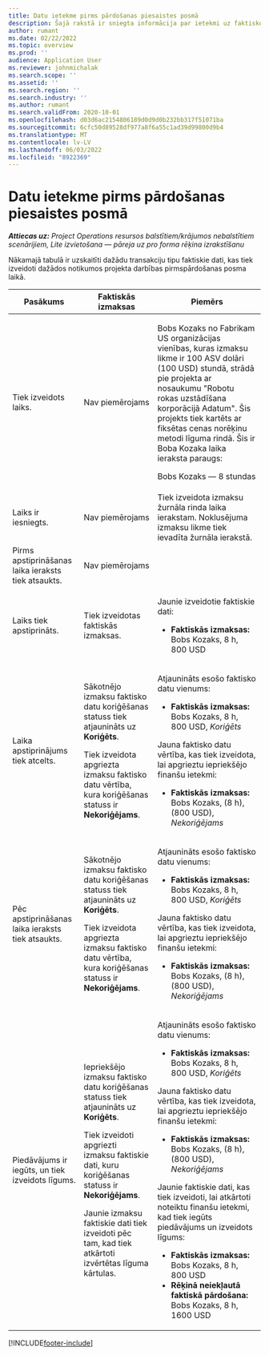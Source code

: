 ```yaml
---
title: Datu ietekme pirms pārdošanas piesaistes posmā
description: Šajā rakstā ir sniegta informācija par ietekmi uz faktisko datu tabulu dažādos notikumos, kamēr iesaiste ir pirmspārdošanas posmā programmā Microsoft Dynamics 365 Project Operations.
author: rumant
ms.date: 02/22/2022
ms.topic: overview
ms.prod: ''
audience: Application User
ms.reviewer: johnmichalak
ms.search.scope: ''
ms.assetid: ''
ms.search.region: ''
ms.search.industry: ''
ms.author: rumant
ms.search.validFrom: 2020-10-01
ms.openlocfilehash: d03d6ac2154806189d0d9d0b232bb317f51071ba
ms.sourcegitcommit: 6cfc50d89528df977a8f6a55c1ad39d99800d9b4
ms.translationtype: MT
ms.contentlocale: lv-LV
ms.lasthandoff: 06/03/2022
ms.locfileid: "8922369"
---
```

# <a name="actuals-impact-during-the-pre-sales-stage-of-an-engagement"></a>Datu ietekme pirms pārdošanas piesaistes posmā

_**Attiecas uz:** Project Operations resursos balstītiem/krājumos nebalstītiem scenārijiem, Lite izvietošana — pāreja uz pro forma rēķina izrakstīšanu_

Nākamajā tabulā ir uzskaitīti dažādu transakciju tipu faktiskie dati, kas tiek izveidoti dažādos notikumos projekta darbības pirmspārdošanas posma laikā.

| Pasākums | Faktiskās izmaksas | Piemērs |
|---|---|---|
| Tiek izveidots laiks. | Nav piemērojams | <p>Bobs Kozaks no Fabrikam US organizācijas vienības, kuras izmaksu likme ir 100 ASV dolāri (100 USD) stundā, strādā pie projekta ar nosaukumu "Robotu rokas uzstādīšana korporācijā Adatum". Šis projekts tiek kartēts ar fiksētas cenas norēķinu metodi līguma rindā. Šis ir Boba Kozaka laika ieraksta paraugs:</p><p>Bobs Kozaks — 8 stundas</p> |
| Laiks ir iesniegts. | Nav piemērojams | Tiek izveidota izmaksu žurnāla rinda laika ierakstam. Noklusējuma izmaksu likme tiek ievadīta žurnāla ierakstā. |
| Pirms apstiprināšanas laika ieraksts tiek atsaukts. | Nav piemērojams | |
| Laiks tiek apstiprināts. | Tiek izveidotas faktiskās izmaksas. | <p>Jaunie izveidotie faktiskie dati:</p><ul><li>**Faktiskās izmaksas:** Bobs Kozaks, 8 h, 800 USD</li></ul> |
| Laika apstiprinājums tiek atcelts. | <p>Sākotnējo izmaksu faktisko datu koriģēšanas statuss tiek atjaunināts uz **Koriģēts**.</p><p>Tiek izveidota apgriezta izmaksu faktisko datu vērtība, kura koriģēšanas statuss ir **Nekoriģējams**.</p> | <p>Atjaunināts esošo faktisko datu vienums:</p><ul><li>**Faktiskās izmaksas:** Bobs Kozaks, 8 h, 800 USD, *Koriģēts*</li></ul><p>Jauna faktisko datu vērtība, kas tiek izveidota, lai apgrieztu iepriekšējo finanšu ietekmi:</p><ul><li>**Faktiskās izmaksas:** Bobs Kozaks, (8 h), (800 USD), *Nekoriģējams*</li></ul> |
| Pēc apstiprināšanas laika ieraksts tiek atsaukts. | <p>Sākotnējo izmaksu faktisko datu koriģēšanas statuss tiek atjaunināts uz **Koriģēts**.</p><p>Tiek izveidota apgriezta izmaksu faktisko datu vērtība, kura koriģēšanas statuss ir **Nekoriģējams**.</p> | <p>Atjaunināts esošo faktisko datu vienums:</p><ul><li>**Faktiskās izmaksas:** Bobs Kozaks, 8 h, 800 USD, *Koriģēts*</li></ul><p>Jauna faktisko datu vērtība, kas tiek izveidota, lai apgrieztu iepriekšējo finanšu ietekmi:</p><ul><li>**Faktiskās izmaksas:** Bobs Kozaks, (8 h), (800 USD), *Nekoriģējams*</li></ul> |
| Piedāvājums ir iegūts, un tiek izveidots līgums. | <p>Iepriekšējo izmaksu faktisko datu koriģēšanas statuss tiek atjaunināts uz **Koriģēts**.</p><p>Tiek izveidoti apgriezti izmaksu faktiskie dati, kuru koriģēšanas statuss ir **Nekoriģējams**.</p><p>Jaunie izmaksu faktiskie dati tiek izveidoti pēc tam, kad tiek atkārtoti izvērtētas līguma kārtulas.</p> | <p>Atjaunināts esošo faktisko datu vienums:</p><ul><li>**Faktiskās izmaksas:** Bobs Kozaks, 8 h, 800 USD, *Koriģēts*</li></ul><p>Jauna faktisko datu vērtība, kas tiek izveidota, lai apgrieztu iepriekšējo finanšu ietekmi:</p><ul><li>**Faktiskās izmaksas:** Bobs Kozaks, (8 h), (800 USD), *Nekoriģējams*</li></ul><p>Jaunie faktiskie dati, kas tiek izveidoti, lai atkārtoti noteiktu finanšu ietekmi, kad tiek iegūts piedāvājums un izveidots līgums:</p><ul><li>**Faktiskās izmaksas:** Bobs Kozaks, 8 h, 800 USD</li><li>**Rēķinā neiekļautā faktiskā pārdošana:** Bobs Kozaks, 8 h, 1600 USD</li></ul> |

[!INCLUDE[footer-include](../includes/footer-banner.md)]
